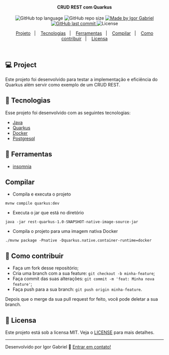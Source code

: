<h4 align="center"> 
	CRUD REST com Quarkus
</h4>
<p align="center">
  <a>
  <img alt="GitHub top language" src="https://img.shields.io/github/languages/top/igorgabrielg/scraping_3p?color=green">
  </a>
  
  <a>
  <img alt="GitHub repo size" src="https://img.shields.io/github/repo-size/igorgabrielg/scraping_3p?color=green">
  </a>
  
  <a href="https://www.linkedin.com/in/igorgabrielg/">
    <img alt="Made by Igor Gabriel" src="https://img.shields.io/badge/made%20by-Igor Gabriel-%2304D361?color=green">
  </a>

  <a href="https://github.com/igorgabrielg/scraping_3p/commits/master">
    <img alt="GitHub last commit" src="https://img.shields.io/github/last-commit/igorgabrielg/scraping_3p?color=green">
  </a>

  <a>
  <img alt="License" src="https://img.shields.io/badge/license-MIT-bright?color=green">
  </a>
</p>
<p align="center">
  <a href="#-project">Projeto</a>&nbsp;&nbsp;&nbsp;|&nbsp;&nbsp;&nbsp;
  <a href="#rocket-Tecnologias">Tecnologias</a>&nbsp;&nbsp;&nbsp;|&nbsp;&nbsp;&nbsp;
  <a href="#-ferramentas">Ferramentas</a>&nbsp;&nbsp;&nbsp;|&nbsp;&nbsp;&nbsp;
  <a href="#-compilar">Compilar</a>&nbsp;&nbsp;&nbsp;|&nbsp;&nbsp;&nbsp;
  <a href="#-como-contribuir">Como contribuir</a>&nbsp;&nbsp;&nbsp;|&nbsp;&nbsp;&nbsp;
  <a href="#memo-licensa">Licensa</a>
</p>

<br>

## 💻 Project

Este projeto foi desenvolvido para testar a implementação e eficiência do Quarkus além servir como exemplo de um CRUD REST.

## :rocket: Tecnologias

Esse projeto foi desenvolvido com as seguintes tecnologias:

- [Java](https://docs.oracle.com/en/java/)
- [Quarkus](https://quarkus.io/) 
- [Docker](https://docs.docker.com)
- [Postgresql](https://www.postgresql.org/docs/)

## :rocket: Ferramentas

- [insomnia](https://insomnia.rest/download/)


## Compilar

* Compila e executa o projeto
```
mvnw compile quarkus:dev
```
* Executa o jar que está no diretório 
```
java -jar rest-quarkus-1.0-SNAPSHOT-native-image-source-jar
```
* Compila o projeto para uma imagem nativa Docker
```
./mvnw package -Pnative -Dquarkus.native.container-runtime=docker
```

## 🤔 Como contribuir

- Faça um fork desse repositório;
- Cria uma branch com a sua feature: `git checkout -b minha-feature`;
- Faça commit das suas alterações: `git commit -m 'feat: Minha nova feature'`;
- Faça push para a sua branch: `git push origin minha-feature`.

Depois que o merge da sua pull request for feito, você pode deletar a sua branch.

## :memo: Licensa

Este projeto está sob a licensa MIT. Veja o [LICENSE](LICENSE.md) para mais detalhes.

---

Desenvolvido por Igor Gabriel :wave: [Entrar em contato!](https://www.linkedin.com/in/igorgabrielg/)
